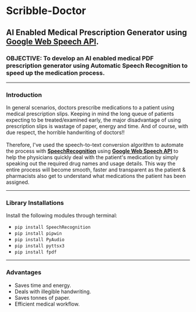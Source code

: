 # Scribble-Doctor
## AI Enabled Medical Prescription Generator using [Google Web Speech API](https://cloud.google.com/speech-to-text).
### OBJECTIVE: To develop an AI enabled medical PDF prescription generator using Automatic Speech Recognition to speed up the medication process.

---
### Introduction
In general scenarios, doctors prescribe medications to a patient using medical prescription slips. Keeping in mind the long queue of patients expecting to be treated/examined early, the major disadvantage of using prescription slips is wastage of paper, energy and time. And of course, with due respect, the horrible handwriting of doctors!!
<br/> <br/>
Therefore, I've used the speech-to-text conversion algorithm to automate the process with [**SpeechRecognition**](https://pypi.org/project/SpeechRecognition/) using [**Google Web Speech API**](https://cloud.google.com/speech-to-text) to help the physicians quickly deal with the patient's medication by simply speaking out the required drug names and usage details. This way the entire process will become smooth, faster and transparent as the patient & pharmacists also get to understand what medications the patient has been assigned.

---
### Library Installations
Install the following modules through terminal:
- ```pip install SpeechRecognition```
- ```pip install pipwin```
- ```pip install PyAudio```
- ```pip install pyttsx3```
- ```pip install fpdf```
---
### Advantages
- Saves time and energy.
- Deals with illegible handwriting.
- Saves tonnes of paper.
- Efficient medical workflow.
